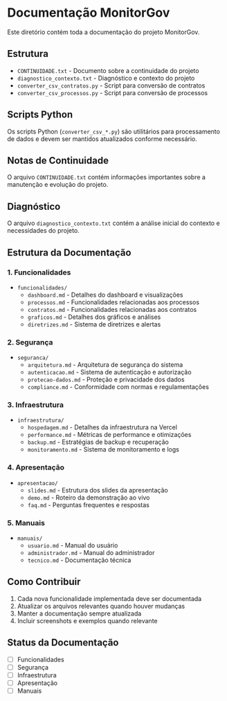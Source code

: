# Documentação MonitorGov

Este diretório contém toda a documentação do projeto MonitorGov.

## Estrutura

- `CONTINUIDADE.txt` - Documento sobre a continuidade do projeto
- `diagnostico_contexto.txt` - Diagnóstico e contexto do projeto
- `converter_csv_contratos.py` - Script para conversão de contratos
- `converter_csv_processos.py` - Script para conversão de processos

## Scripts Python

Os scripts Python (`converter_csv_*.py`) são utilitários para processamento de dados e devem ser mantidos atualizados conforme necessário.

## Notas de Continuidade

O arquivo `CONTINUIDADE.txt` contém informações importantes sobre a manutenção e evolução do projeto.

## Diagnóstico

O arquivo `diagnostico_contexto.txt` contém a análise inicial do contexto e necessidades do projeto.

## Estrutura da Documentação

### 1. Funcionalidades
- `funcionalidades/`
  - `dashboard.md` - Detalhes do dashboard e visualizações
  - `processos.md` - Funcionalidades relacionadas aos processos
  - `contratos.md` - Funcionalidades relacionadas aos contratos
  - `graficos.md` - Detalhes dos gráficos e análises
  - `diretrizes.md` - Sistema de diretrizes e alertas

### 2. Segurança
- `seguranca/`
  - `arquitetura.md` - Arquitetura de segurança do sistema
  - `autenticacao.md` - Sistema de autenticação e autorização
  - `protecao-dados.md` - Proteção e privacidade dos dados
  - `compliance.md` - Conformidade com normas e regulamentações

### 3. Infraestrutura
- `infraestrutura/`
  - `hospedagem.md` - Detalhes da infraestrutura na Vercel
  - `performance.md` - Métricas de performance e otimizações
  - `backup.md` - Estratégias de backup e recuperação
  - `monitoramento.md` - Sistema de monitoramento e logs

### 4. Apresentação
- `apresentacao/`
  - `slides.md` - Estrutura dos slides da apresentação
  - `demo.md` - Roteiro da demonstração ao vivo
  - `faq.md` - Perguntas frequentes e respostas

### 5. Manuais
- `manuais/`
  - `usuario.md` - Manual do usuário
  - `administrador.md` - Manual do administrador
  - `tecnico.md` - Documentação técnica

## Como Contribuir
1. Cada nova funcionalidade implementada deve ser documentada
2. Atualizar os arquivos relevantes quando houver mudanças
3. Manter a documentação sempre atualizada
4. Incluir screenshots e exemplos quando relevante

## Status da Documentação
- [ ] Funcionalidades
- [ ] Segurança
- [ ] Infraestrutura
- [ ] Apresentação
- [ ] Manuais 